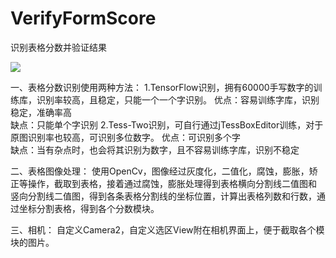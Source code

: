 # VerifyFormScore
识别表格分数并验证结果

![](https://github.com/yuepengfeidev/VerifyFormScore/gif/gif1.gif)

一、表格分数识别使用两种方法：
1.TensorFlow识别，拥有60000手写数字的训练库，识别率较高，且稳定，只能一个一个字识别。
优点：容易训练字库，识别稳定，准确率高         
缺点：只能单个字识别
2.Tess-Two识别，可自行通过jTessBoxEditor训练，对于原图识别率也较高，可识别多位数字。
优点：可识别多个字     
缺点：当有杂点时，也会将其识别为数字，且不容易训练字库，识别不稳定

二、表格图像处理：
使用OpenCv，图像经过灰度化，二值化，腐蚀，膨胀，矫正等操作，截取到表格，接着通过腐蚀，膨胀处理得到表格横向分割线二值图和
竖向分割线二值图，得到各条表格分割线的坐标位置，计算出表格列数和行数，通过坐标分割表格，得到各个分数模块。

三、相机：
自定义Camera2，自定义选区View附在相机界面上，便于截取各个模块的图片。



